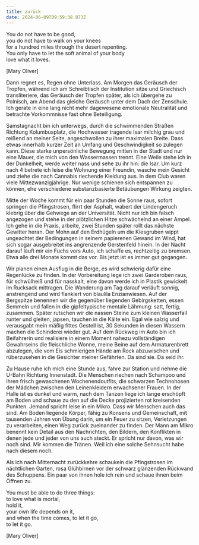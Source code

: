 ```yaml
---
title: zurück
date: 2024-06-09T09:59:38.873Z
---
```

You do not have to be good,\
you do not have to walk on your knees\
for a hundred miles through the desert repenting.\
You only have to let the soft animal of your body\
love what it loves.                                                                                                               

\[Mary Oliver]                                                                                            

Dann regnet es, Regen ohne Unterlass. Am Morgen das Geräusch der Tropfen, während ich am Schreibtisch der Institution sitze und Griechisch transliteriere, das Geräusch der Tropfen später, als ich übergehe zu Polnisch, am Abend das gleiche Geräusch unter dem Dach der Zenschule. Ich gerate in eine lang nicht mehr dagewesene emotionale Neutralität und betrachte Vorkommnisse fast ohne Beteiligung.

Samstagnacht bin ich unterwegs, durch die schwimmenden Straßen Richtung Kolumbusplatz, die Hochwasser tragende Isar milchig grau und reißend an meiner Seite, angeschwollen zu ihrer maximalen Breite. Dass etwas innerhalb kurzer Zeit an Umfang und Geschwindigkeit so zulegen kann. Diese starke unpersönliche Bewegung mitten in der Stadt und nur eine Mauer, die mich von den Wassermassen trennt. Eine Weile stehe ich in der Dunkelheit, werde weiter nass und sehe zu ihr hin: die Isar. Um kurz nach 4 betrete ich leise die Wohnung einer Freundin, wasche mein Gesicht und ziehe die nach Cannabis riechende Kleidung aus. In dem Club waren viele Mittezwanzigjährige. Nur wenige schienen sich entspannen zu können, ehe verschiedene substanzbasierte Betäubungen Wirkung zeigten.

Mitte der Woche kommt für ein paar Stunden die Sonne raus, sofort springen die Pfingstrosen, flirrt der Asphalt, wabert der Lindengeruch klebrig über die Gehwege an der Universität. Nicht nur ich bin falsch angezogen und stehe in der plötzlichen Hitze schwächelnd an einer Ampel. Ich gehe in die Praxis, arbeite, zwei Stunden später rollt das nächste Gewitter heran. Der Mohn auf den Erdhügeln um die Kiesgruben wippt ungeachtet der Bedingungen in seinem papierenen Gewand im Wind, hat sich sogar ausgebreitet ins angrenzende Gerstenfeld hinein. In der Nacht darauf läuft mir ein Fuchs vors Auto, ich schaffe es, rechtzeitig zu bremsen. Etwa alle drei Monate kommt das vor. Bis jetzt ist es immer gut gegangen. 

Wir planen einen Ausflug in die Berge, es wird schwierig dafür eine Regenlücke zu finden. In der Vorbereitung lege ich zwei Garderoben raus, für schwülheiß und für nasskalt, eine davon werde ich in Plastik gewickelt im Rucksack mittragen. Die Wanderung am Tag darauf verläuft sonnig, anstrengend und wird flankiert von blaulila Enzianwiesen. Auf der Bergspitze benennen wir die gegenüber liegenden Gebirgsketten, essen Semmeln und fallen in die gipfeltypische mentale Lähmung: satt, fertig, zusammen. Später rutschen wir die nassen Steine zum kleinen Wasserfall runter und gleiten, japsen, tauchen in die Kälte ein. Egal wie salzig und verausgabt mein mäßig fittes Gestell ist, 30 Sekunden in diesen Wassern machen die Schinderei wieder gut. Auf dem Rückweg im Auto bin ich Beifahrerin und realisiere in einem Moment nahezu vollständigen Gewahrseins die fleischliche Wonne, meine Beine auf dem Armaturenbrett abzulegen, die vom Eis schmierigen Hände am Rock abzuwischen und rüberzusehen in die Gesichter meiner Gefährten. Da sind sie. Da seid ihr.

Zu Hause ruhe ich mich eine Stunde aus, fahre zur Station und nehme die U-Bahn Richtung Innenstadt. Die Menschen riechen nach Schampoo und ihren frisch gewaschenen Wochenendoutfits, die schwarzen Technohosen der Mädchen zwischen den Leinenkleidern erwachsener Frauen. In der Halle ist es dunkel und warm, nach dem Tanzen liege ich lange erschöpft am Boden und schaue zu den auf die Decke projizierten rot kreisenden Punkten. Jemand spricht leise in ein Mikro. Dass wir Menschen auch das sind. Am Boden liegende Körper, fähig zu Konsens und Gemeinschaft, mit tausenden Jahren von Übung darin, um ein Feuer zu sitzen, Verletzungen zu verarbeiten, einen Weg zurück zueinander zu finden. Der Mann am Mikro benennt kein Detail aus den Nachrichten, den Bildern, den Konflikten in denen jede und jeder von uns auch steckt. Er spricht nur davon, was wir noch sind. Mir kommen die Tränen. Weil ich eine solche Sehnsucht habe nach diesem noch.

Als ich nach Mitternacht zurückkehre schaukeln die Pfingstrosen im nächtlichen Garten, rosa Glühbirnen vor der schwarz glänzenden Rückwand des Schuppens. Ein paar von ihnen hole ich rein und schaue ihnen beim Öffnen zu.

You must be able to do three things:\
to love what is mortal,\
hold it, \
your own life depends on it,\
and when the time comes, to let it go,\
to let it go.                                                                                                                          

\[Mary Oliver]